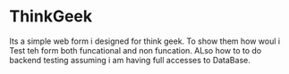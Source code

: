 # ThinkGeek

Its a simple web form i designed for think geek.
To show them how woul i Test teh form both funcational and non funcation.
ALso how to to do backend testing assuming i am having full accesses to DataBase.
